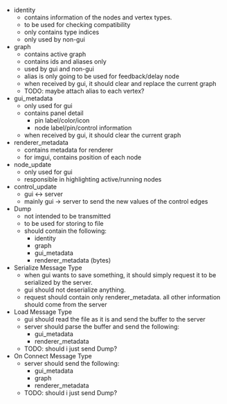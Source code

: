  -  identity
     -  contains information of the nodes and vertex types.
     -  to be used for checking compatibility
     -  only contains type indices
     -  only used by non-gui
 -  graph
     -  contains active graph
     -  contains ids and aliases only
     -  used by gui and non-gui
     -  alias is only going to be used for feedback/delay node
     -  when received by gui, it should clear and replace the current graph
     -  TODO: maybe attach alias to each vertex?
 -  gui_metadata
     -  only used for gui
     -  contains panel detail
         -  pin label/color/icon
         -  node label/pin/control information
     -  when received by gui, it should clear the current graph
 -  renderer_metadata
     -  contains metadata for renderer
     -  for imgui, contains position of each node
 -  node_update
     -  only used for gui
     -  responsible in highlighting active/running nodes
 -  control_update
     -  gui <-> server
     -  mainly gui -> server to send the new values of the control edges
 -  Dump
     -  not intended to be transmitted
     -  to be used for storing to file
     -  should contain the following:
         -  identity
         -  graph
         -  gui_metadata
         -  renderer_metadata (bytes)
 -  Serialize Message Type
     -  when gui wants to save something, it should simply request it to be serialized by the server.
     -  gui should not deserialize anything.
     -  request should contain only renderer_metadata. all other information should come from the server
 -  Load Message Type
     -  gui should read the file as it is and send the buffer to the server
     -  server should parse the buffer and send the following:
         -  gui_metadata
         -  renderer_metadata
     -  TODO: should i just send Dump?
 -  On Connect Message Type 
     -  server should send the following:
         -  gui_metadata
         -  graph
         -  renderer_metadata
     -  TODO: should i just send Dump?
